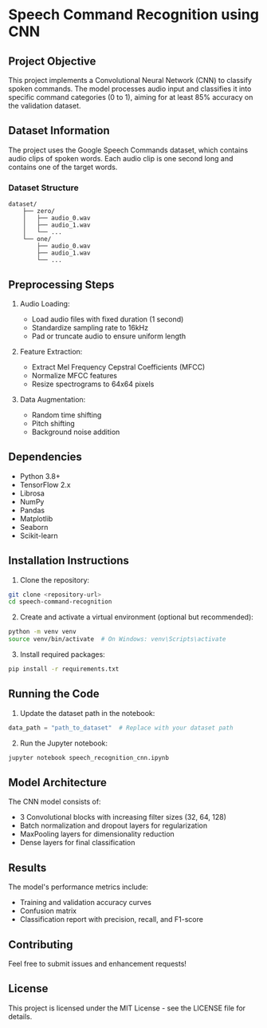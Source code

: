 # Speech Command Recognition using CNN

## Project Objective
This project implements a Convolutional Neural Network (CNN) to classify spoken commands. The model processes audio input and classifies it into specific command categories (0 to 1), aiming for at least 85% accuracy on the validation dataset.

## Dataset Information
The project uses the Google Speech Commands dataset, which contains audio clips of spoken words. Each audio clip is one second long and contains one of the target words.

### Dataset Structure
```
dataset/
    ├── zero/
    │   ├── audio_0.wav
    │   ├── audio_1.wav
    │   └── ...
    └── one/
        ├── audio_0.wav
        ├── audio_1.wav
        └── ...
```

## Preprocessing Steps
1. Audio Loading:
   - Load audio files with fixed duration (1 second)
   - Standardize sampling rate to 16kHz
   - Pad or truncate audio to ensure uniform length

2. Feature Extraction:
   - Extract Mel Frequency Cepstral Coefficients (MFCC)
   - Normalize MFCC features
   - Resize spectrograms to 64x64 pixels

3. Data Augmentation:
   - Random time shifting
   - Pitch shifting
   - Background noise addition

## Dependencies
- Python 3.8+
- TensorFlow 2.x
- Librosa
- NumPy
- Pandas
- Matplotlib
- Seaborn
- Scikit-learn

## Installation Instructions
1. Clone the repository:
```bash
git clone <repository-url>
cd speech-command-recognition
```

2. Create and activate a virtual environment (optional but recommended):
```bash
python -m venv venv
source venv/bin/activate  # On Windows: venv\Scripts\activate
```

3. Install required packages:
```bash
pip install -r requirements.txt
```

## Running the Code
1. Update the dataset path in the notebook:
```python
data_path = "path_to_dataset"  # Replace with your dataset path
```

2. Run the Jupyter notebook:
```bash
jupyter notebook speech_recognition_cnn.ipynb
```

## Model Architecture
The CNN model consists of:
- 3 Convolutional blocks with increasing filter sizes (32, 64, 128)
- Batch normalization and dropout layers for regularization
- MaxPooling layers for dimensionality reduction
- Dense layers for final classification

## Results
The model's performance metrics include:
- Training and validation accuracy curves
- Confusion matrix
- Classification report with precision, recall, and F1-score

## Contributing
Feel free to submit issues and enhancement requests!

## License
This project is licensed under the MIT License - see the LICENSE file for details.
